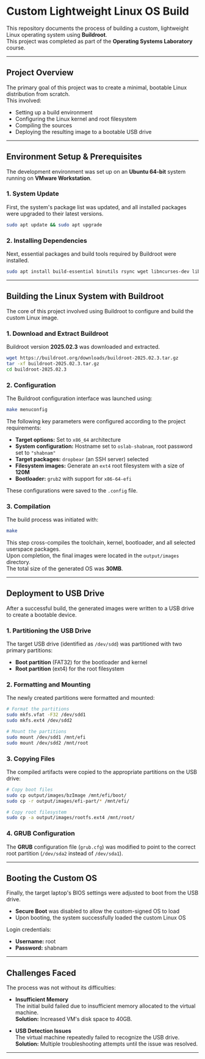 # Custom Lightweight Linux OS Build

This repository documents the process of building a custom, lightweight Linux operating system using **Buildroot**.  
This project was completed as part of the **Operating Systems Laboratory** course.

---

## Project Overview
The primary goal of this project was to create a minimal, bootable Linux distribution from scratch.  
This involved:
- Setting up a build environment
- Configuring the Linux kernel and root filesystem
- Compiling the sources
- Deploying the resulting image to a bootable USB drive

---

## Environment Setup & Prerequisites

The development environment was set up on an **Ubuntu 64-bit** system running on **VMware Workstation**.

### 1. System Update
First, the system's package list was updated, and all installed packages were upgraded to their latest versions.

```bash
sudo apt update && sudo apt upgrade
```

### 2. Installing Dependencies
Next, essential packages and build tools required by Buildroot were installed.

```bash
sudo apt install build-essential binutils rsync wget libncurses-dev libelf-dev libssl-dev
```

---

## Building the Linux System with Buildroot

The core of this project involved using Buildroot to configure and build the custom Linux image.

### 1. Download and Extract Buildroot
Buildroot version **2025.02.3** was downloaded and extracted.

```bash
wget https://buildroot.org/downloads/buildroot-2025.02.3.tar.gz  
tar -xf buildroot-2025.02.3.tar.gz  
cd buildroot-2025.02.3
```

### 2. Configuration
The Buildroot configuration interface was launched using:

```bash
make menuconfig
```

The following key parameters were configured according to the project requirements:

- **Target options:** Set to `x86_64` architecture  
- **System configuration:** Hostname set to `oslab-shabnam`, root password set to `"shabnam"`  
- **Target packages:** `dropbear` (an SSH server) selected  
- **Filesystem images:** Generate an `ext4` root filesystem with a size of **120M**  
- **Bootloader:** `grub2` with support for `x86-64-efi`  

These configurations were saved to the `.config` file.

### 3. Compilation
The build process was initiated with:

```bash
make
```

This step cross-compiles the toolchain, kernel, bootloader, and all selected userspace packages.  
Upon completion, the final images were located in the `output/images` directory.  
The total size of the generated OS was **30MB**.

---

## Deployment to USB Drive

After a successful build, the generated images were written to a USB drive to create a bootable device.

### 1. Partitioning the USB Drive
The target USB drive (identified as `/dev/sdd`) was partitioned with two primary partitions:
- **Boot partition** (FAT32) for the bootloader and kernel
- **Root partition** (ext4) for the root filesystem

### 2. Formatting and Mounting
The newly created partitions were formatted and mounted:

```bash
# Format the partitions  
sudo mkfs.vfat -F32 /dev/sdd1  
sudo mkfs.ext4 /dev/sdd2

# Mount the partitions  
sudo mount /dev/sdd1 /mnt/efi  
sudo mount /dev/sdd2 /mnt/root
```

### 3. Copying Files
The compiled artifacts were copied to the appropriate partitions on the USB drive:

```bash
# Copy boot files  
sudo cp output/images/bzImage /mnt/efi/boot/  
sudo cp -r output/images/efi-part/* /mnt/efi/

# Copy root filesystem  
sudo cp -a output/images/rootfs.ext4 /mnt/root/
```

### 4. GRUB Configuration
The **GRUB** configuration file (`grub.cfg`) was modified to point to the correct root partition (`/dev/sda2` instead of `/dev/sda1`).

---

## Booting the Custom OS

Finally, the target laptop's BIOS settings were adjusted to boot from the USB drive.  

- **Secure Boot** was disabled to allow the custom-signed OS to load  
- Upon booting, the system successfully loaded the custom Linux OS  

Login credentials:
- **Username:** root  
- **Password:** shabnam  

---

## Challenges Faced

The process was not without its difficulties:

- **Insufficient Memory**  
  The initial build failed due to insufficient memory allocated to the virtual machine.  
  **Solution:** Increased VM's disk space to 40GB.

- **USB Detection Issues**  
  The virtual machine repeatedly failed to recognize the USB drive.  
  **Solution:** Multiple troubleshooting attempts until the issue was resolved.

---

